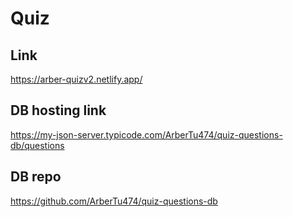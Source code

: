 # Quiz
## Link
https://arber-quizv2.netlify.app/

## DB hosting link
https://my-json-server.typicode.com/ArberTu474/quiz-questions-db/questions

## DB repo
https://github.com/ArberTu474/quiz-questions-db
